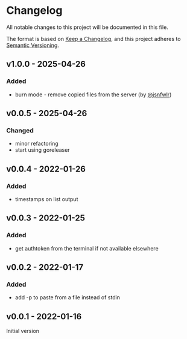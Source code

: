 # Changelog

All notable changes to this project will be documented in this file.

The format is based on [Keep a Changelog](https://keepachangelog.com/en/1.1.0/),
and this project adheres to [Semantic Versioning](https://semver.org/spec/v2.0.0.html).

## v1.0.0 - 2025-04-26

### Added

* burn mode - remove copied files from the server (by [@jsnfwlr](https://github.com/jsnfwlr))

## v0.0.5 - 2025-04-26

### Changed

* minor refactoring
* start using goreleaser

## v0.0.4 - 2022-01-26

### Added

* timestamps on list output

## v0.0.3 - 2022-01-25

### Added

* get authtoken from the terminal if not available elsewhere

## v0.0.2 - 2022-01-17

### Added

* add -p to paste from a file instead of stdin

## v0.0.1 - 2022-01-16

Initial version

